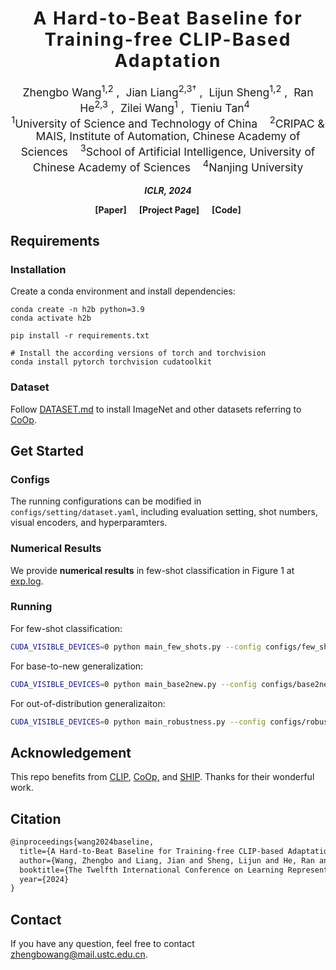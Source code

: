 <h1 align='center' style="text-align:center; font-weight:bold; font-size:2.0em;letter-spacing:2.0px;"> A Hard-to-Beat Baseline for Training-free CLIP-Based Adaptation </h1>

<p align='center' style="text-align:center;font-size:1.25em;">
    <a href="https://zhengbo.wang/" target="_blank" style="text-decoration: none;">Zhengbo Wang<sup>1,2</sup></a>&nbsp;,&nbsp;
    <a href="https://liangjian.xyz/" target="_blank" style="text-decoration: none;">Jian Liang<sup>2,3†</sup></a>&nbsp;,&nbsp;
    <a href="https://tomsheng21.github.io/" target="_blank" style="text-decoration: none;">Lijun Sheng<sup>1,2</sup></a>&nbsp;,&nbsp;
    <a href="https://scholar.google.com/citations?user=ayrg9AUAAAAJ&hl=en" target="_blank" style="text-decoration: none;">Ran He<sup>2,3</sup></a>&nbsp;,&nbsp;
    <a href="http://staff.ustc.edu.cn/~zlwang/index_en.html" target="_blank" style="text-decoration: none;">Zilei Wang<sup>1</sup></a>&nbsp;,&nbsp; 
	<a href="https://scholar.google.com/citations?user=W-FGd_UAAAAJ&hl=en" target="_blank" style="text-decoration: none;">Tieniu Tan<sup>4</sup></a>&nbsp;&nbsp;
	<br>
<sup>1</sup>University of Science and Technology of China&nbsp;&nbsp;&nbsp;
<sup>2</sup>CRIPAC & MAIS, Institute of Automation, Chinese Academy of Sciences&nbsp;&nbsp;&nbsp;
<sup>3</sup>School of Artificial Intelligence, University of Chinese Academy of Sciences&nbsp;&nbsp;&nbsp;
<sup>4</sup>Nanjing University 
</p>


<p align='center';>
<b>
<em>ICLR, 2024</em> <br>
</b>
</p>
<p align='center' style="text-align:center;font-size:2.5 em;">
<b>
    <a href="https://openreview.net/forum?id=Js5PJPHDyY" target="_blank" style="text-decoration: none;">[Paper]</a>&nbsp;&nbsp;&nbsp;&nbsp;&nbsp;&nbsp;<a href="https://zhengbo.wang/ICLR24" target="_blank" style="text-decoration: none;">[Project Page]</a>&nbsp;&nbsp;&nbsp;&nbsp;&nbsp;&nbsp;<a href="https://github.com/mrflogs/ICLR24" target="_blank" style="text-decoration: none;">[Code]</a>
</b>
</p>





## Requirements
### Installation
Create a conda environment and install dependencies:
```
conda create -n h2b python=3.9
conda activate h2b

pip install -r requirements.txt

# Install the according versions of torch and torchvision
conda install pytorch torchvision cudatoolkit
```

### Dataset
Follow [DATASET.md](DATASET.md) to install ImageNet and other datasets referring to [CoOp](https://github.com/KaiyangZhou/CoOp).

## Get Started
### Configs
The running configurations can be modified in `configs/setting/dataset.yaml`, including evaluation setting, shot numbers, visual encoders, and hyperparamters. 

### Numerical Results
We provide  **numerical results** in few-shot classification in Figure 1 at [exp.log](exp.log).

### Running
For few-shot classification:
```bash
CUDA_VISIBLE_DEVICES=0 python main_few_shots.py --config configs/few_shots/dataset.yaml
```
For base-to-new generalization:
```bash
CUDA_VISIBLE_DEVICES=0 python main_base2new.py --config configs/base2new/dataset.yaml
```

For out-of-distribution generalizaiton:

```bash
CUDA_VISIBLE_DEVICES=0 python main_robustness.py --config configs/robustness/imagenet_rn50.yaml
```



## Acknowledgement

This repo benefits from [CLIP](https://github.com/openai/CLIP), [CoOp,](https://github.com/KaiyangZhou/Dassl.pytorch) and [SHIP](https://github.com/mrflogs/SHIP). Thanks for their wonderful work.

## Citation
```latex
@inproceedings{wang2024baseline,
  title={A Hard-to-Beat Baseline for Training-free CLIP-based Adaptation},
  author={Wang, Zhengbo and Liang, Jian and Sheng, Lijun and He, Ran and Wang, Zilei and Tan, Tieniu},
  booktitle={The Twelfth International Conference on Learning Representations (ICLR)},
  year={2024}
}
```

## Contact

If you have any question, feel free to contact zhengbowang@mail.ustc.edu.cn.